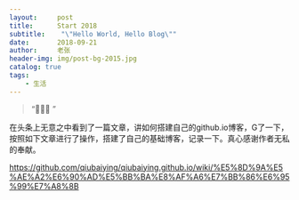 ```yaml
---
layout:     post
title:      Start 2018
subtitle:    "\"Hello World, Hello Blog\""
date:       2018-09-21
author:     老张
header-img: img/post-bg-2015.jpg
catalog: true
tags:
    - 生活
---
```


> “🙉🙉🙉 ”



在头条上无意之中看到了一篇文章，讲如何搭建自己的github.io博客，G了一下，按照如下文章进行了操作，搭建了自己的基础博客，记录一下。真心感谢作者无私的奉献。

https://github.com/qiubaiying/qiubaiying.github.io/wiki/%E5%8D%9A%E5%AE%A2%E6%90%AD%E5%BB%BA%E8%AF%A6%E7%BB%86%E6%95%99%E7%A8%8B